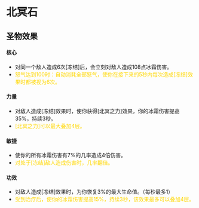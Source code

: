 # 北冥石

## 圣物效果

#### **核心**

- 对同一个敌人造成6次[冻结]后，会立刻对敌人造成108点冰霜伤害。
- <font color="#ffd700">怒气达到100时：自动消耗全部怒气，使你在接下来的5秒内每次造成[冻结]效果时都被视为6次。</font>

#### **力量**

- 对敌人造成[冻结]效果时，使你获得[北冥之力]效果，你的冰霜伤害提高35%，持续3秒。
- <font color="#ffd700">[北冥之力]可以最大叠加4层。</font>

#### **敏捷**

- 使你的所有冰霜伤害有7%的几率造成4倍伤害。
- <font color="#ffd700">对处于[冻结]敌人造成伤害时，几率翻倍。</font>

#### **功效**

- 对敌人造成[冻结]效果时，为你恢复3%的最大生命值。（每秒最多1）
- <font color="#ffd700">受到治疗后，使你的冰霜伤害提高15%，持续3秒，该效果最多可以叠加4层。</font>
